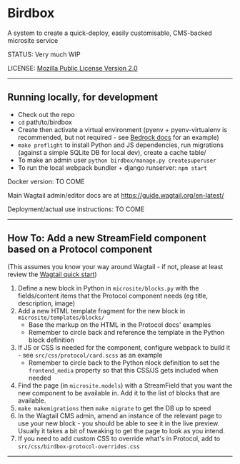 # Birdbox

A system to create a quick-deploy, easily customisable, CMS-backed microsite service

STATUS: Very much WIP

LICENSE: [Mozilla Public License Version 2.0](LICENSE)

----

## Running locally, for development

* Check out the repo
* `cd` path/to/birdbox
* Create then activate a virtual environment (pyenv + pyenv-virtualenv is recommended, but not required - see [Bedrock docs](https://bedrock.readthedocs.io/en/latest/install.html#local-installation) for an example)
* `make preflight` to install Python and JS dependencies, run migrations (against a simple SQLite DB for local dev), create a cache table/
* To make an admin user `python birdbox/manage.py createsuperuser`
* To run the local webpack bundler + django runserver: `npm start`

Docker version: TO COME

Main Wagtail admin/editor docs are at https://guide.wagtail.org/en-latest/

Deployment/actual use instructions: TO COME


----
## How To: Add a new StreamField component based on a Protocol component

(This assumes you know your way around Wagtail - if not, please at least review the [Wagtail quick start](https://docs.wagtail.org/en/stable/getting_started/index.html))

1. Define a new block in Python in `microsite/blocks.py` with the fields/content items that the Protocol component needs (eg title, description, image)
2. Add a new HTML template fragment for the new block in `microsite/templates/blocks/`
    * Base the markup on the HTML in the Protocol docs' examples
    * Remember to circle back and reference the template in the Python block definition
3. If JS or CSS is needed for the component, configure webpack to build it - see `src/css/protocol/card.scss` as an example
    * Remember to circle back to the Python nlock definition to set the `frontend_media` property so that this CSS/JS gets included when needed
4. Find the page (in `microsite.models`) with a StreamField that you want the new component to be available in. Add it to the list of blocks that are available.
5. `make makemigrations` then `make migrate` to get the DB up to speed
6. In the Wagtail CMS admin, amend an instance of the relevant page to use your new block - you should be able to see it in the live preview. Usually it takes a bit of tweaking to get the page to look as you intend.
7. If you need to add custom CSS to override what's in Protocol, add to `src/css/birdbox-protocol-overrides.css`

----

